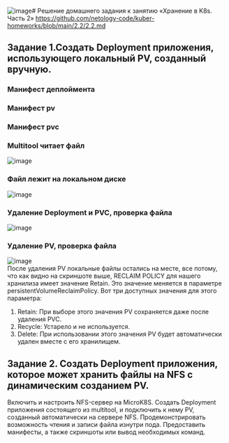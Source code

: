 ![image](https://github.com/user-attachments/assets/31746556-dde1-4fde-b7e1-621d1d65d855)# Решение домашнего задания к занятию «Хранение в K8s. Часть 2»
https://github.com/netology-code/kuber-homeworks/blob/main/2.2/2.2.md

## Задание 1.Создать Deployment приложения, использующего локальный PV, созданный вручную.

### Манифест деплоймента
### Манифест pv
### Манифест pvc
### Multitool читает файл
![image](https://github.com/user-attachments/assets/014416fd-cf8f-42e1-9947-d7938d5eb297)
### Файл лежит на локальном диске
![image](https://github.com/user-attachments/assets/270cf2a4-ee4e-40d8-98a4-350e2f4ab724)
### Удаление Deployment и PVC, проверка файла
![image](https://github.com/user-attachments/assets/4201fca0-0bee-42c5-9678-8cff6dd7f182)
### Удаление PV, проверка файла
![image](https://github.com/user-attachments/assets/8f45e057-74a6-42b2-b10b-90fc2d19c68e)  
После удаления PV локальные файлы остались на месте, все потому, что как видно на скриншоте выше, RECLAIM POLICY для нашего хранилиза имеет значение Retain. Это значение меняется в параметре persistentVolumeReclaimPolicy. Вот три доступных значения для этого параметра:  
1. Retain: При выборе этого значения PV сохраняется даже после удаления PVC. 
2. Recycle: Устарело и не используется.
3. Delete: При использовании этого значения PV будет автоматически удален вместе с его хранилищем. 


## Задание 2. Создать Deployment приложения, которое может хранить файлы на NFS с динамическим созданием PV.

Включить и настроить NFS-сервер на MicroK8S.
Создать Deployment приложения состоящего из multitool, и подключить к нему PV, созданный автоматически на сервере NFS.
Продемонстрировать возможность чтения и записи файла изнутри пода.
Предоставить манифесты, а также скриншоты или вывод необходимых команд.
